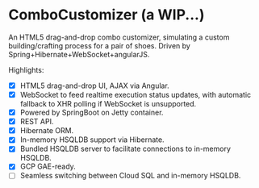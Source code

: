 # ComboCustomizer (a WIP...)
An HTML5 drag-and-drop combo customizer, simulating a custom building/crafting process for a pair of shoes.
Driven by Spring+Hibernate+WebSocket+angularJS.


Highlights:
- [x] HTML5 drag-and-drop UI, AJAX via Angular.
- [x] WebSocket to feed realtime execution status updates, with automatic fallback to XHR polling if WebSocket is unsupported.
- [x] Powered by SpringBoot on Jetty container.
- [x] REST API.
- [x] Hibernate ORM.
- [x] In-memory HSQLDB support via Hibernate.
- [x] Bundled HSQLDB server to facilitate connections to in-memory HSQLDB.
- [x] GCP GAE-ready.
- [ ] Seamless switching between Cloud SQL and in-memory HSQLDB.
